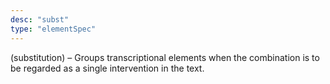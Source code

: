 ```yaml
---
desc: "subst"
type: "elementSpec"
---
```


(substitution) – Groups transcriptional elements when the combination is to be regarded
as a single intervention in the text.